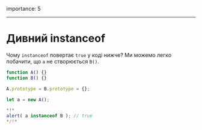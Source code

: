 importance: 5

---

# Дивний instanceof

Чому `instanceof` повертає `true` у коді нижче? Ми можемо легко побачити, що `a` не створюється `B()`.

```js run
function A() {}
function B() {}

A.prototype = B.prototype = {};

let a = new A();

*!*
alert( a instanceof B ); // true
*/!*
```
